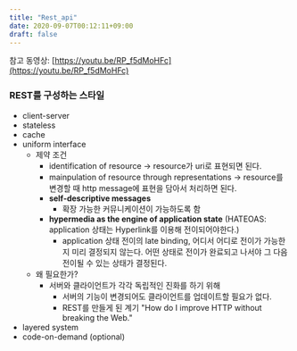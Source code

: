 ```yaml
---
title: "Rest_api"
date: 2020-09-07T00:12:11+09:00
draft: false
---
```



참고 동영상: [https://youtu.be/RP_f5dMoHFc](https://youtu.be/RP_f5dMoHFc)

### REST를 구성하는 스타일
- client-server
- stateless
- cache
- uniform interface
    - 제약 조건
        - identification of resource → resource가 uri로 표현되면 된다.
        - mainpulation of resource through representations → resource를 변경할 때 http message에 표현을 담아서 처리하면 된다.
        - **self-descriptive messages**
            - 확장 가능한 커뮤니케이션이 가능하도록 함
        - **hypermedia as the engine of application state** (HATEOAS: application 상태는 Hyperlink를 이용해 전이되어야한다.)
            - application 상태 전이의 late binding, 어디서 어디로 전이가 가능한지 미리 결정되지 않는다. 어떤 상태로 전이가 완료되고 나서야 그 다음 전이될 수 있는 상태가 결정된다.
    - 왜 필요한가?
        - 서버와 클라이언트가 각각 독립적인 진화를 하기 위해
            - 서버의 기능이 변경되어도 클라이언트를 업데이트할 필요가 없다.
            - REST를 만들게 된 계기 "How do I improve HTTP without breaking the Web."
- layered system
- code-on-demand (optional)
